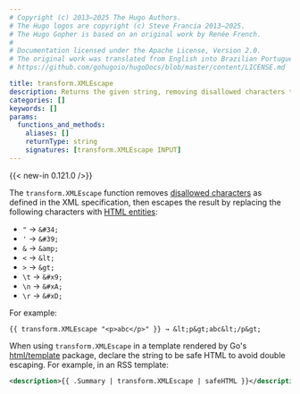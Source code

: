 ```yaml
---
# Copyright (c) 2013–2025 The Hugo Authors.
# The Hugo logos are copyright (c) Steve Francia 2013–2025.
# The Hugo Gopher is based on an original work by Renée French.
#
# Documentation licensed under the Apache License, Version 2.0.
# The original work was translated from English into Brazilian Portuguese.
# https://github.com/gohugoio/hugoDocs/blob/master/content/LICENSE.md

title: transform.XMLEscape
description: Returns the given string, removing disallowed characters then escaping the result to its XML equivalent.
categories: []
keywords: []
params:
  functions_and_methods:
    aliases: []
    returnType: string
    signatures: [transform.XMLEscape INPUT]
---
```


{{< new-in 0.121.0 />}}

The `transform.XMLEscape` function removes [disallowed characters] as defined in the XML specification, then escapes the result by replacing the following characters with [HTML entities]:

- `"` → `&#34;`
- `'` → `&#39;`
- `&` → `&amp;`
- `<` → `&lt;`
- `>` → `&gt;`
- `\t` → `&#x9;`
- `\n` → `&#xA;`
- `\r` → `&#xD;`

For example:

```go-html-template
{{ transform.XMLEscape "<p>abc</p>" }} → &lt;p&gt;abc&lt;/p&gt;
```

When using `transform.XMLEscape` in a template rendered by Go's [html/template] package, declare the string to be safe HTML to avoid double escaping. For example, in an RSS template:

```xml {file="layouts/_default/rss.xml"}
<description>{{ .Summary | transform.XMLEscape | safeHTML }}</description>
```

[disallowed characters]: https://www.w3.org/TR/xml/#charsets
[html entities]: https://developer.mozilla.org/en-us/docs/glossary/entity
[html/template]: https://pkg.go.dev/html/template
